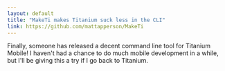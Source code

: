 ```yaml
---
layout: default
title: "MakeTi makes Titanium suck less in the CLI"
link: https://github.com/mattapperson/MakeTi
---
```


Finally, someone has released a decent command line tool for Titanium Mobile!
I haven't had a chance to do much mobile development in a while, but I'll be
giving this a try if I go back to Titanium.
